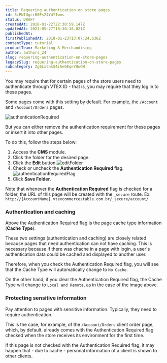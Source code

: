 ```yaml
---
title: Requering authentication on store pages
id: 3iPNIUgcr60Es24Y4YIwms
status: DRAFT
createdAt: 2018-01-22T22:30:59.147Z
updatedAt: 2021-05-27T18:30:38.021Z
publishedAt: 
firstPublishedAt: 2018-01-23T13:07:24.636Z
contentType: tutorial
productTeam: Marketing & Merchandising
author: authors_24
slug: requering-authentication-on-store-pages
legacySlug: requering-authentication-on-store-pages
subcategory: 2g6LxtasS4iSeGEqeYUuGW
---
```


You may require that for certain pages of the store users need to authenticate through VTEX ID - that is, you may require that they log in to these pages.

Some pages come with this setting by default. For example, the `/Account` and `/Account/Orders` pages.

![authenticationRequired](//images.contentful.com/alneenqid6w5/60cIIkiKDSEs2ocmqescgM/3f5a0c46d61c1002c22bc7b5469db7eb/authenticationRequired.png)

But you can either remove the authentication requirement for these pages or insert it into other pages.

To do this, follow the steps below:
1. Access the __CMS__ module.
2. Click the folder for the desired page.
3. Click the __Edit__ button.![editFolder](//images.contentful.com/alneenqid6w5/2DSRmQFQxeAYcoiWCAaU62/bc08bd32b394545d8af716338d55a0be/editFolder.png)
4. Check or uncheck the __Authentication Required__ flag.![authenticationRequiredFlag](//images.contentful.com/alneenqid6w5/3iK3iGguAUg84KuAsC4MYW/1dcdae221b886b4a4d1cdc4eb87af9a4/authenticationRequiredFlag.png)
5. Click __Save Folder__.

Note that whenever the __Authentication Required__ flag is checked for a folder, the URL of this page will be created with the `_secure` route. Ex: `http://{AccountName}.vtexcommercestable.com.br/_secure/account/`

### Authentication and caching

Above the Authentication Required flag is the page cache type information (__Cache Type__).

These two settings (authentication and caching) are closely related because pages that need authentication can not have caching. This is necessary because if there was chache in a page with login, a user's authentication data could be cached and displayed to another user.

Therefore, when you check the Authentication Required flag, you will see that the Cache Type will automatically change to `No Cache`.

On the other hand, if you clear the Authentication Required flag, the Cache Type will change to `Local and Remote`, as in the case of the image above.

### Protecting sensitive information

Pay attention to pages with sensitive information. Typically, they need to require authentication.

This is the case, for example, of the `/Account/Orders` client order page, which, by default, already comes with the Authentication Required flag checked when the store receives its environment for the first time.

If this page is not checked with the Authentication Required flag, it may happen that - due to cache - personal information of a client is shown to other clients.
